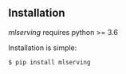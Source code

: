 ## Installation

*mlserving* requires python >= 3.6

Installation is simple: 
```bash
$ pip install mlserving
```
